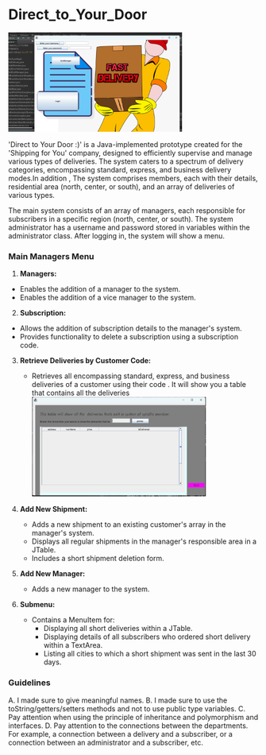 # Direct_to_Your_Door

<img src="photo1.png" alt="Alt Text" width="350" height="200">

'Direct to Your Door :)' is a Java-implemented prototype created for the 'Shipping for You' company, designed to efficiently supervise and manage various types of deliveries.
The system caters to a spectrum of delivery categories, encompassing standard, express, and business delivery modes.In addition , The system comprises members, each with their details, residential area (north, center, or south), and an array of deliveries of various types.

The main system consists of an array of managers, each responsible for subscribers in a specific region (north, center, or south). The system administrator has a username and password stored in variables within the administrator class.
After logging in, the system will show a menu.

### Main Managers Menu

1. **Managers:**

- Enables the addition of a manager to the system.
- Enables the addition of a vice manager to the system.

2.  **Subscription:**

- Allows the addition of subscription details to the manager's system.
- Provides functionality to delete a subscription using a subscription code.

3. **Retrieve Deliveries by Customer Code:**

   - Retrieves all encompassing standard, express, and business deliveries of a customer using their code .
     It will show you a table that contains all the deliveries
     <img src="photo2.png" alt="Alt Text" width="350" height="200">

4. **Add New Shipment:**

   - Adds a new shipment to an existing customer's array in the manager's system.
   - Displays all regular shipments in the manager's responsible area in a JTable.
   - Includes a short shipment deletion form.

5. **Add New Manager:**

   - Adds a new manager to the system.

6. **Submenu:**
   - Contains a MenuItem for:
     - Displaying all short deliveries within a JTable.
     - Displaying details of all subscribers who ordered short delivery within a TextArea.
     - Listing all cities to which a short shipment was sent in the last 30 days.

### Guidelines

A. I made sure to give meaningful names.
B. I made sure to use the toString/getters/setters methods and not to use public type variables.
C. Pay attention when using the principle of inheritance and polymorphism and interfaces.
D. Pay attention to the connections between the departments. For example, a connection between a delivery and a subscriber, or a connection between an administrator and a subscriber, etc.
